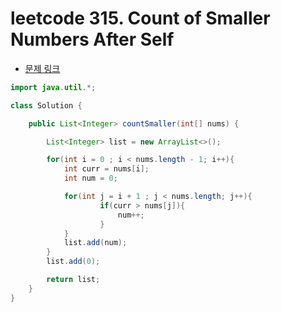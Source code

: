 # leetcode 315. Count of Smaller Numbers After Self

- [문제 링크](https://leetcode.com/problems/count-of-smaller-numbers-after-self/)

```java
import java.util.*;

class Solution {

    public List<Integer> countSmaller(int[] nums) {

        List<Integer> list = new ArrayList<>();

        for(int i = 0 ; i < nums.length - 1; i++){
            int curr = nums[i];
            int num = 0;

            for(int j = i + 1 ; j < nums.length; j++){
                    if(curr > nums[j]){
                        num++;
                    }
            }
            list.add(num);
        }
        list.add(0);

        return list;
    }
}
```
